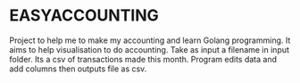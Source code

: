 # EASYACCOUNTING

Project to help me to make my accounting and learn Golang programming.
It aims to help visualisation to do accounting.
Take as input a filename in input folder. Its a csv of transactions made this month.
Program edits data and add columns then outputs file as csv.